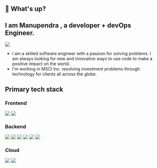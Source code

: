 ## 👋 What's up?

## I am Manupendra , a developer + devOps Engineer. 

<p>
  <a href="https://www.linkedin.com/in/manupendra-tiwari" target="_blank">
    <img src="https://img.shields.io/badge/linkedin-%230077B5.svg?&style=for-the-badge&logo=linkedin&logoColor=white" />
  </a>
</p>

- I am a skilled software engineer with a passion for solving problems. I am always looking for new and innovative ways to use code to make a positive impact on the world..
- I'm working in MSCI Inc. resolving investment problems through technology for clients all across the globe.

## Primary tech stack

### Frontend
<p>
  <img src="https://img.shields.io/badge/react%20-%2320232a.svg?&style=for-the-badge&logo=react&logoColor=%2361DAFB" />
  <img src="https://img.shields.io/badge/Material--UI-0081CB?style=for-the-badge&logo=material-ui&logoColor=white" />
  
</p>

### Backend
<p>
  <img src="https://img.shields.io/badge/Java-E32227?style=for-the-badge&logo=java&logoColor=white" />
  <img src="https://img.shields.io/badge/Kubernetes-1B99D4?style=for-the-badge&logo=kubernetes&logoColor=white" />
  <img src="https://img.shields.io/badge/Docker-89CFF0?style=for-the-badge&logo=docker&logoColor=white" />
  <img src="https://img.shields.io/badge/Spring-6DB33F?style=for-the-badge&logo=spring&logoColor=white" />
  <img src="https://img.shields.io/badge/SQL%20Server-%2307405e.svg?&style=for-the-badge&logo=microsoft&logoColor=white" />
  <img src="https://img.shields.io/badge/Scala-ED7377?style=for-the-badge&logo=scala&logoColor=white" />
  
</p>
  

### Cloud

<p>
 <img src="https://img.shields.io/badge/Amazon_AWS-FFA500?style=for-the-badge&logo=amazon-aws&logoColor=white" />
 <img src="https://img.shields.io/badge/Microsoft_Azure-0089D6?style=for-the-badge&logo=microsoft-azure&logoColor=white" />
</p>